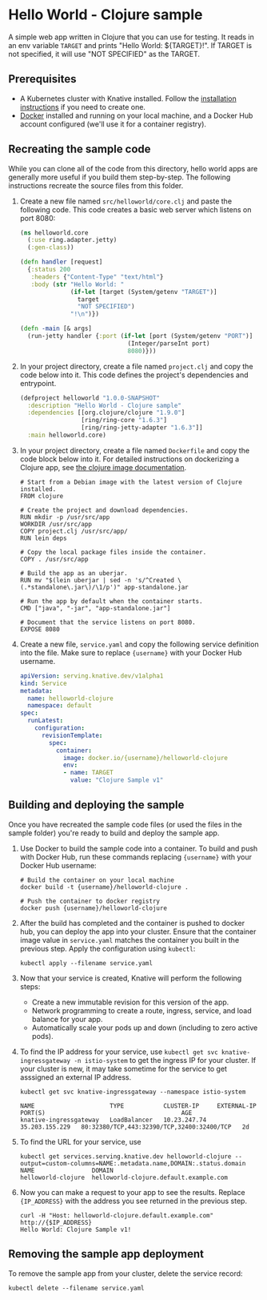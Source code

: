 # Hello World - Clojure sample

A simple web app written in Clojure that you can use for testing.
It reads in an env variable `TARGET` and prints "Hello World: ${TARGET}!". If
TARGET is not specified, it will use "NOT SPECIFIED" as the TARGET.

## Prerequisites

* A Kubernetes cluster with Knative installed. Follow the
  [installation instructions](https://github.com/knative/docs/blob/master/install/README.md) if you need
  to create one.
* [Docker](https://www.docker.com) installed and running on your local machine,
  and a Docker Hub account configured (we'll use it for a container registry).

## Recreating the sample code

While you can clone all of the code from this directory, hello world
apps are generally more useful if you build them step-by-step. The
following instructions recreate the source files from this folder.

1. Create a new file named `src/helloworld/core.clj` and paste the following code. This
   code creates a basic web server which listens on port 8080:

    ```clojure
    (ns helloworld.core
      (:use ring.adapter.jetty)
      (:gen-class))

    (defn handler [request]
      {:status 200
       :headers {"Content-Type" "text/html"}
       :body (str "Hello World: "
                  (if-let [target (System/getenv "TARGET")]
                    target
                    "NOT SPECIFIED")
                  "!\n")})

    (defn -main [& args]
      (run-jetty handler {:port (if-let [port (System/getenv "PORT")]
                                  (Integer/parseInt port)
                                  8080)}))
    ```
    
1. In your project directory, create a file named `project.clj` and copy the code
   below into it. This code defines the project's dependencies and entrypoint.
   
   ```clojure
   (defproject helloworld "1.0.0-SNAPSHOT"
     :description "Hello World - Clojure sample"
     :dependencies [[org.clojure/clojure "1.9.0"]
                    [ring/ring-core "1.6.3"]
                    [ring/ring-jetty-adapter "1.6.3"]]
     :main helloworld.core)
   ```

1. In your project directory, create a file named `Dockerfile` and copy the code
   block below into it. For detailed instructions on dockerizing a Clojure app, see
   [the clojure image documentation](https://github.com/docker-library/docs/tree/master/clojure).

    ```docker
    # Start from a Debian image with the latest version of Clojure installed.
    FROM clojure

    # Create the project and download dependencies.
    RUN mkdir -p /usr/src/app
    WORKDIR /usr/src/app
    COPY project.clj /usr/src/app/
    RUN lein deps

    # Copy the local package files inside the container.
    COPY . /usr/src/app

    # Build the app as an uberjar.
    RUN mv "$(lein uberjar | sed -n 's/^Created \(.*standalone\.jar\)/\1/p')" app-standalone.jar

    # Run the app by default when the container starts.
    CMD ["java", "-jar", "app-standalone.jar"]

    # Document that the service listens on port 8080.
    EXPOSE 8080
    ```

1. Create a new file, `service.yaml` and copy the following service definition
   into the file. Make sure to replace `{username}` with your Docker Hub username.

    ```yaml
    apiVersion: serving.knative.dev/v1alpha1
    kind: Service
    metadata:
      name: helloworld-clojure
      namespace: default
    spec:
      runLatest:
        configuration:
          revisionTemplate:
            spec:
              container:
                image: docker.io/{username}/helloworld-clojure
                env:
                - name: TARGET
                  value: "Clojure Sample v1"
    ```

## Building and deploying the sample

Once you have recreated the sample code files (or used the files in the sample
folder) you're ready to build and deploy the sample app.

1. Use Docker to build the sample code into a container. To build and push with
   Docker Hub, run these commands replacing `{username}` with your
   Docker Hub username:

    ```shell
    # Build the container on your local machine
    docker build -t {username}/helloworld-clojure .

    # Push the container to docker registry
    docker push {username}/helloworld-clojure
    ```

1. After the build has completed and the container is pushed to docker hub, you
   can deploy the app into your cluster. Ensure that the container image value
   in `service.yaml` matches the container you built in
   the previous step. Apply the configuration using `kubectl`:

    ```shell
    kubectl apply --filename service.yaml
    ```

1. Now that your service is created, Knative will perform the following steps:
   * Create a new immutable revision for this version of the app.
   * Network programming to create a route, ingress, service, and load balance for your app.
   * Automatically scale your pods up and down (including to zero active pods).

1. To find the IP address for your service, use
   `kubectl get svc knative-ingressgateway -n istio-system` to get the ingress IP for your
   cluster. If your cluster is new, it may take sometime for the service to get asssigned
   an external IP address.

    ```shell
    kubectl get svc knative-ingressgateway --namespace istio-system

    NAME                     TYPE           CLUSTER-IP     EXTERNAL-IP      PORT(S)                                      AGE
    knative-ingressgateway   LoadBalancer   10.23.247.74   35.203.155.229   80:32380/TCP,443:32390/TCP,32400:32400/TCP   2d

    ```

1. To find the URL for your service, use
    ```
    kubectl get services.serving.knative.dev helloworld-clojure --output=custom-columns=NAME:.metadata.name,DOMAIN:.status.domain
    NAME                DOMAIN
    helloworld-clojure  helloworld-clojure.default.example.com
    ```

1. Now you can make a request to your app to see the results. Replace
   `{IP_ADDRESS}` with the address you see returned in the previous step.

    ```shell
    curl -H "Host: helloworld-clojure.default.example.com" http://{$IP_ADDRESS}
    Hello World: Clojure Sample v1!
    ```

## Removing the sample app deployment

To remove the sample app from your cluster, delete the service record:

```shell
kubectl delete --filename service.yaml
```
